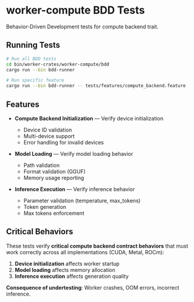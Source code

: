 # worker-compute BDD Tests

Behavior-Driven Development tests for compute backend trait.

## Running Tests

```bash
# Run all BDD tests
cd bin/worker-crates/worker-compute/bdd
cargo run --bin bdd-runner

# Run specific feature
cargo run --bin bdd-runner -- tests/features/compute_backend.feature
```

## Features

- **Compute Backend Initialization** — Verify device initialization
  - Device ID validation
  - Multi-device support
  - Error handling for invalid devices

- **Model Loading** — Verify model loading behavior
  - Path validation
  - Format validation (GGUF)
  - Memory usage reporting

- **Inference Execution** — Verify inference behavior
  - Parameter validation (temperature, max_tokens)
  - Token generation
  - Max tokens enforcement

## Critical Behaviors

These tests verify **critical compute backend contract behaviors** that must work correctly across all implementations (CUDA, Metal, ROCm):

1. **Device initialization** affects worker startup
2. **Model loading** affects memory allocation
3. **Inference execution** affects generation quality

**Consequence of undertesting**: Worker crashes, OOM errors, incorrect inference.

